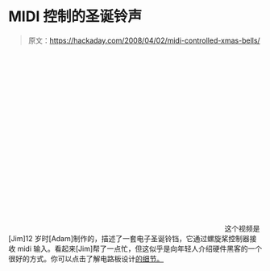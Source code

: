 # MIDI 控制的圣诞铃声

> 原文：<https://hackaday.com/2008/04/02/midi-controlled-xmas-bells/>

<object width="425" height="355"><param name="movie" value="http://www.youtube.com/v/xaJW7zI9gVQ&amp;hl=en"> <param name="wmode" value="transparent"></object> 这个视频是[Jim]12 岁时[Adam]制作的，描述了一套电子圣诞铃铛，它通过螺旋桨控制器接收 midi 输入。看起来[Jim]帮了一点忙，但这似乎是向年轻人介绍硬件黑客的一个很好的方式。你可以点击了解电路板设计[的细节。](http://www.quigleyelectronics.com/midiomaticdesign)